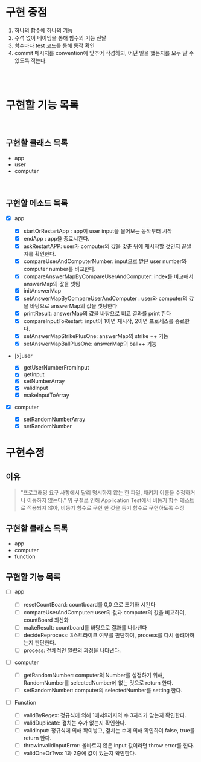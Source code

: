 # 구현 중점

1. 하나의 함수에 하나의 기능
2. 주석 없이 네이밍을 통해 함수의 기능 전달
3. 함수마다 test 코드를 통해 동작 확인
4. commit 메시지를 convention에 맞추어 작성하되, 어떤 일을 했는지를 모두 알 수 있도록 적는다.

<br><br>

# 구현할 기능 목록

<br>

## 구현할 클래스 목록

- app
- user
- computer

<br>

## 구현할 메소드 목록

- [x] app

  - [x] startOrRestartApp : app이 user input을 물어보는 동작부터 시작
  - [x] endApp : app을 종료시킨다.
  - [x] askRestartAPP: user가 computer의 값을 맞춘 뒤에 재시작할 것인지 끝낼지를 확인한다.
  - [x] compareUserAndComputerNumber: input으로 받은 user number와 computer number를 비교한다.
  - [x] compareAnswerMapByCompareUserAndComputer: index를 비교해서 answerMap의 값을 셋팅
  - [x] initAnswerMap
  - [x] setAnswerMapByCompareUserAndComputer : user와 computer의 값을 바탕으로 answerMap의 값을 셋팅한다
  - [x] printResult: answerMap의 값을 바탕으로 비교 결과를 print 한다
  - [x] compareInputToRestart: input이 1이면 재시작, 2이면 프로세스를 종료한다.
  - [x] setAnswerMapStrikePlusOne: answerMap의 strike ++ 기능
  - [x] setAnswerMapBallPlusOne: answerMap의 ball++ 기능

- [x]user

  - [x] getUserNumberFromInput
  - [x] getInput
  - [x] setNumberArray
  - [x] validInput
  - [x] makeInputToArray

- [x] computer

  - [x] setRandomNumberArray
  - [x] setRandomNumber

# 구현수정

## 이유

> "프로그래밍 요구 사항에서 달리 명시하지 않는 한 파일, 패키지 이름을 수정하거나 이동하지 않는다." 위 구절로 인해 Application Test에서 비동기 함수 테스트로 적용되지 않아, 비동기 함수로 구현 한 것을 동기 함수로 구현하도록 수정

## 구현할 클래스 목록

- app
- computer
- function

## 구현할 기능 목록

- [ ] app

  - [ ] resetCountBoard: countboard를 0,0 으로 초기화 시킨다
  - [ ] compareUserAndComputer: user의 값과 computer의 값을 비교하여, countBoard 최신화
  - [ ] makeResult: countboard를 바탕으로 결과를 나타낸다
  - [ ] decideReprocess: 3스트라이크 여부를 판단하여, process를 다시 돌려야하는지 판단한다.
  - [ ] process: 전체적인 일련의 과정을 나타낸다.

- [ ] computer

  - [ ] getRandomNumber: computer의 Number를 설정하기 위해, RandomNumber를 selectedNumber에 없는 것으로 return 한다.
  - [ ] setRandomNumber: computer의 selectedNumber를 setting 한다.

- [ ] Function

  - [ ] validByRegex: 정규식에 의해 1에서9까지의 수 3자리가 맞는지 확인한다.
  - [ ] validDuplicate: 곂치는 수가 없는지 확인한다.
  - [ ] validInput: 정규식에 의해 확이낳고, 곂치는 수에 의해 확인하여 false, true를 return 한다.
  - [ ] throwInvalidInputError: 올바르지 않은 input 값이라면 throw error를 한다.
  - [ ] validOneOrTwo: 1과 2중에 값이 있는지 확인한다.

